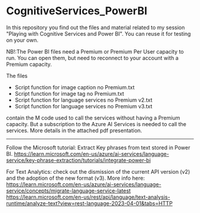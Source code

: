 # CognitiveServices_PowerBI

In this repository you find out the files and material related to my session "Playing with Cognitive Services and Power BI".
You can reuse it for testing on your own.

NB!:The Power BI files need a Premium or Premium Per User capacity to run. You can open them, but need to reconnect to your account with a Premium capacity.

The files 
- Script function for image caption no Premium.txt
- Script function for image tag no Premium.txt
- Script function for language services no Premium v2.txt
- Script function for language services no Premium v3.txt

contain the M code used to call the services without having a Premium capacity. But a subscription to the Azure AI Services is needed to call the services. More details in the attached pdf presentation.

------------------------------------------------------------------
Follow the Microsoft tutorial: Extract Key phrases from text stored in Power BI. https://learn.microsoft.com/en-us/azure/ai-services/language-service/key-phrase-extraction/tutorials/integrate-power-bi

For Text Analytics: check out the dismission of the current API version (v2) and the adoption of the new format (v3). More info here:
https://learn.microsoft.com/en-us/azure/ai-services/language-service/concepts/migrate-language-service-latest
https://learn.microsoft.com/en-us/rest/api/language/text-analysis-runtime/analyze-text?view=rest-language-2023-04-01&tabs=HTTP

